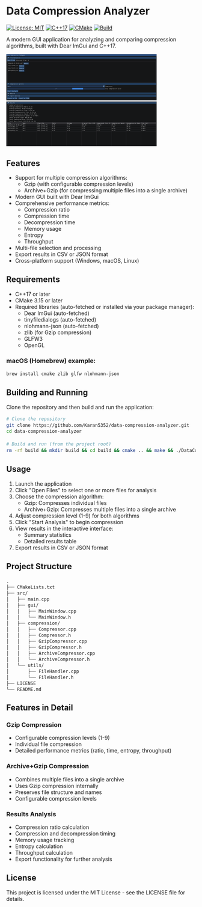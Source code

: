 # Data Compression Analyzer

[![License: MIT](https://img.shields.io/badge/License-MIT-blue.svg)](https://opensource.org/licenses/MIT)
[![C++17](https://img.shields.io/badge/C%2B%2B-17-blue)](https://isocpp.org/std/the-standard)
[![CMake](https://img.shields.io/badge/CMake-3.15%2B-blue)](https://cmake.org/)
[![Build](https://img.shields.io/badge/build-passing-brightgreen)](https://github.com/yourusername/data-compression-analyzer/actions)

A modern GUI application for analyzing and comparing compression algorithms, built with Dear ImGui and C++17.

<img src="screenshots/compression_options.png" width="400" alt="Compression Options" /><br><img src="screenshots/results_tab.png" width="400" alt="Results Tab" />

## Features

- Support for multiple compression algorithms:
  - Gzip (with configurable compression levels)
  - Archive+Gzip (for compressing multiple files into a single archive)
- Modern GUI built with Dear ImGui
- Comprehensive performance metrics:
  - Compression ratio
  - Compression time
  - Decompression time
  - Memory usage
  - Entropy
  - Throughput
- Multi-file selection and processing
- Export results in CSV or JSON format
- Cross-platform support (Windows, macOS, Linux)

## Requirements

- C++17 or later
- CMake 3.15 or later
- Required libraries (auto-fetched or installed via your package manager):
  - Dear ImGui (auto-fetched)
  - tinyfiledialogs (auto-fetched)
  - nlohmann-json (auto-fetched)
  - zlib (for Gzip compression)
  - GLFW3
  - OpenGL

### macOS (Homebrew) example:
```bash
brew install cmake zlib glfw nlohmann-json
```

## Building and Running

Clone the repository and then build and run the application:

```bash
# Clone the repository
git clone https://github.com/Karan5352/data-compression-analyzer.git
cd data-compression-analyzer

# Build and run (from the project root)
rm -rf build && mkdir build && cd build && cmake .. && make && ./DataCompressionAnalyzer
```

## Usage

1. Launch the application
2. Click "Open Files" to select one or more files for analysis
3. Choose the compression algorithm:
   - Gzip: Compresses individual files
   - Archive+Gzip: Compresses multiple files into a single archive
4. Adjust compression level (1-9) for both algorithms
5. Click "Start Analysis" to begin compression
6. View results in the interactive interface:
   - Summary statistics
   - Detailed results table
7. Export results in CSV or JSON format


## Project Structure

```
.
├── CMakeLists.txt
├── src/
│   ├── main.cpp
│   ├── gui/
│   │   ├── MainWindow.cpp
│   │   └── MainWindow.h
│   ├── compression/
│   │   ├── Compressor.cpp
│   │   ├── Compressor.h
│   │   ├── GzipCompressor.cpp
│   │   ├── GzipCompressor.h
│   │   ├── ArchiveCompressor.cpp
│   │   └── ArchiveCompressor.h
│   └── utils/
│       ├── FileHandler.cpp
│       └── FileHandler.h
├── LICENSE
└── README.md
```

## Features in Detail

### Gzip Compression
- Configurable compression levels (1-9)
- Individual file compression
- Detailed performance metrics (ratio, time, entropy, throughput)

### Archive+Gzip Compression
- Combines multiple files into a single archive
- Uses Gzip compression internally
- Preserves file structure and names
- Configurable compression levels

### Results Analysis
- Compression ratio calculation
- Compression and decompression timing
- Memory usage tracking
- Entropy calculation
- Throughput calculation
- Export functionality for further analysis

## License

This project is licensed under the MIT License - see the LICENSE file for details.
